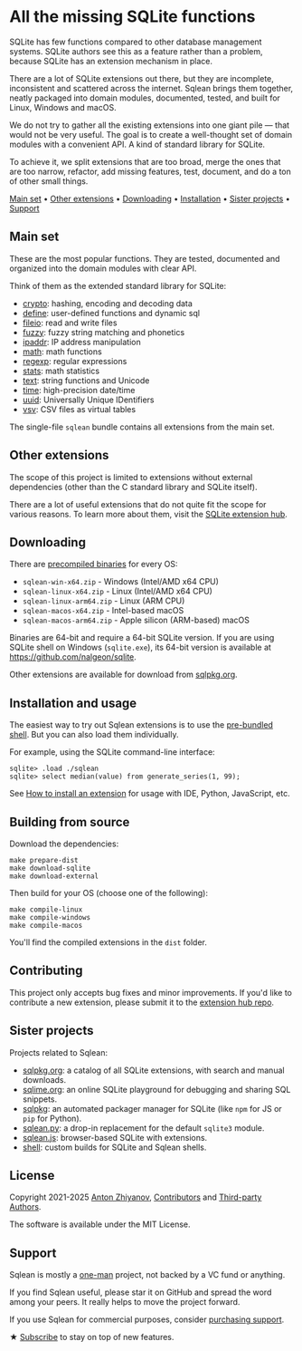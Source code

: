 # All the missing SQLite functions

SQLite has few functions compared to other database management systems. SQLite authors see this as a feature rather than a problem, because SQLite has an extension mechanism in place.

There are a lot of SQLite extensions out there, but they are incomplete, inconsistent and scattered across the internet. Sqlean brings them together, neatly packaged into domain modules, documented, tested, and built for Linux, Windows and macOS.

We do not try to gather all the existing extensions into one giant pile — that would not be very useful. The goal is to create a well-thought set of domain modules with a convenient API. A kind of standard library for SQLite.

To achieve it, we split extensions that are too broad, merge the ones that are too narrow, refactor, add missing features, test, document, and do a ton of other small things.

[Main set](#main-set) •
[Other extensions](#other-extensions) •
[Downloading](#downloading) •
[Installation](#installation-and-usage) •
[Sister projects](#sister-projects) •
[Support](#support)

## Main set

These are the most popular functions. They are tested, documented and organized into the domain modules with clear API.

Think of them as the extended standard library for SQLite:

-   [crypto](docs/crypto.md): hashing, encoding and decoding data
-   [define](docs/define.md): user-defined functions and dynamic sql
-   [fileio](docs/fileio.md): read and write files
-   [fuzzy](docs/fuzzy.md): fuzzy string matching and phonetics
-   [ipaddr](docs/ipaddr.md): IP address manipulation
-   [math](docs/math.md): math functions
-   [regexp](docs/regexp.md): regular expressions
-   [stats](docs/stats.md): math statistics
-   [text](docs/text.md): string functions and Unicode
-   [time](docs/time.md): high-precision date/time
-   [uuid](docs/uuid.md): Universally Unique IDentifiers
-   [vsv](docs/vsv.md): CSV files as virtual tables

The single-file `sqlean` bundle contains all extensions from the main set.

## Other extensions

The scope of this project is limited to extensions without external dependencies (other than the C standard library and SQLite itself).

There are a lot of useful extensions that do not quite fit the scope for various reasons. To learn more about them, visit the [SQLite extension hub](https://sqlpkg.org/).

## Downloading

There are [precompiled binaries](https://github.com/nalgeon/sqlean/releases/latest) for every OS:

-   `sqlean-win-x64.zip` - Windows (Intel/AMD x64 CPU)
-   `sqlean-linux-x64.zip` - Linux (Intel/AMD x64 CPU)
-   `sqlean-linux-arm64.zip` - Linux (ARM CPU)
-   `sqlean-macos-x64.zip` - Intel-based macOS
-   `sqlean-macos-arm64.zip` - Apple silicon (ARM-based) macOS

Binaries are 64-bit and require a 64-bit SQLite version. If you are using SQLite shell on Windows (`sqlite.exe`), its 64-bit version is available at https://github.com/nalgeon/sqlite.

Other extensions are available for download from [sqlpkg.org](https://sqlpkg.org/).

## Installation and usage

The easiest way to try out Sqlean extensions is to use the [pre-bundled shell](docs/shell.md). But you can also load them individually.

For example, using the SQLite command-line interface:

```
sqlite> .load ./sqlean
sqlite> select median(value) from generate_series(1, 99);
```

See [How to install an extension](docs/install.md) for usage with IDE, Python, JavaScript, etc.

## Building from source

Download the dependencies:

```
make prepare-dist
make download-sqlite
make download-external
```

Then build for your OS (choose one of the following):

```
make compile-linux
make compile-windows
make compile-macos
```

You'll find the compiled extensions in the `dist` folder.

## Contributing

This project only accepts bug fixes and minor improvements. If you'd like to contribute a new extension, please submit it to the [extension hub repo](https://github.com/nalgeon/sqlpkg/).

## Sister projects

Projects related to Sqlean:

-   [sqlpkg.org](https://sqlpkg.org/): a catalog of all SQLite extensions, with search and manual downloads.
-   [sqlime.org](https://sqlime.org/): an online SQLite playground for debugging and sharing SQL snippets.
-   [sqlpkg](https://github.com/nalgeon/sqlpkg-cli): an automated packager manager for SQLite (like `npm` for JS or `pip` for Python).
-   [sqlean.py](https://github.com/nalgeon/sqlean.py): a drop-in replacement for the default `sqlite3` module.
-   [sqlean.js](https://github.com/nalgeon/sqlean.js): browser-based SQLite with extensions.
-   [shell](https://github.com/nalgeon/sqlite): custom builds for SQLite and Sqlean shells.

## License

Copyright 2021-2025 [Anton Zhiyanov](https://antonz.org/), [Contributors](https://github.com/nalgeon/sqlean/graphs/contributors) and [Third-party Authors](docs/third-party.md).

The software is available under the MIT License.

## Support

Sqlean is mostly a [one-man](https://antonz.org/) project, not backed by a VC fund or anything.

If you find Sqlean useful, please star it on GitHub and spread the word among your peers. It really helps to move the project forward.

If you use Sqlean for commercial purposes, consider [purchasing support](https://antonz.gumroad.com/l/sqlean-plus).

★ [Subscribe](https://antonz.org/subscribe/) to stay on top of new features.
